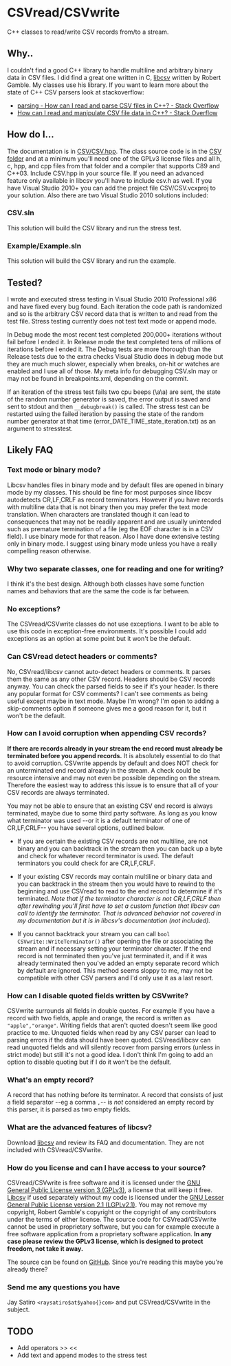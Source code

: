 CSVread/CSVwrite
================

C++ classes to read/write CSV records from/to a stream.

Why..
-----

I couldn't find a good C++ library to handle multiline and arbitrary binary data in CSV files. I did find a great one written in C, [libcsv](http://sourceforge.net/projects/libcsv/) written by Robert Gamble. My classes use his library. If you want to learn more about the state of C++ CSV parsers look at stackoverflow:

* [parsing - How can I read and parse CSV files in C++? - Stack Overflow](http://stackoverflow.com/questions/1120140/how-can-i-read-and-parse-csv-files-in-c)
* [How can I read and manipulate CSV file data in C++? - Stack Overflow](http://stackoverflow.com/questions/415515/how-can-i-read-and-manipulate-csv-file-data-in-c)

How do I...
-----------

The documentation is in [CSV/CSV.hpp](https://github.com/jay/CSV/blob/develop/CSV/CSV.hpp). The class source code is in the [CSV folder](https://github.com/jay/CSV/tree/develop/CSV) and at a minimum you'll need one of the GPLv3 license files and all h, c, hpp, and cpp files from that folder and a compiler that supports C89 and C++03. Include CSV.hpp in your source file. If you need an advanced feature only available in libcsv you'll have to include csv.h as well. If you have Visual Studio 2010+ you can add the project file CSV/CSV.vcxproj to your solution. Also there are two Visual Studio 2010 solutions included:


### CSV.sln
This solution will build the CSV library and run the stress test.

### Example/Example.sln
This solution will build the CSV library and run the example.


Tested?
-------

I wrote and executed stress testing in Visual Studio 2010 Professional x86 and have fixed every bug found. Each iteration the code path is randomized and so is the arbitrary CSV record data that is written to and read from the test file. Stress testing currently does not test text mode or append mode.

In Debug mode the most recent test completed 200,000+ iterations without fail before I ended it. In Release mode the test completed tens of millions of iterations before I ended it. The Debug tests are more thorough than the Release tests due to the extra checks Visual Studio does in debug mode but they are much much slower, especially when breaks, on-hit or watches are enabled and I use all of those. My meta info for debugging CSV.sln may or may not be found in breakpoints.xml, depending on the commit.

If an iteration of the stress test fails two cpu beeps (\a\a) are sent, the state of the random number generator is saved, the error output is saved and sent to stdout and then `__debugbreak()` is called. The stress test can be restarted using the failed iteration by passing the state of the random number generator at that time (error_DATE_TIME_state_iteration.txt) as an argument to stresstest.

Likely FAQ
----------


### Text mode or binary mode?

Libcsv handles files in binary mode and by default files are opened in binary mode by my classes. This should be fine for most purposes since libcsv autodetects CR,LF,CRLF as record terminators. However if you have records with multiline data that is not binary then you may prefer the text mode translation. When characters are translated though it can lead to consequences that may not be readily apparent and are usually unintended such as premature termination of a file (eg the EOF character is in a CSV field). I use binary mode for that reason. Also I have done extensive testing only in binary mode. I suggest using binary mode unless you have a really compelling reason otherwise.


### Why two separate classes, one for reading and one for writing?

I think it's the best design. Although both classes have some function names and behaviors that are the same the code is far between.


### No exceptions?

The CSVread/CSVwrite classes do not use exceptions. I want to be able to use this code in exception-free environments. It's possible I could add exceptions as an option at some point but it won't be the default.


### Can CSVread detect headers or comments?

No, CSVread/libcsv cannot auto-detect headers or comments. It parses them the same as any other CSV record. Headers should be CSV records anyway. You can check the parsed fields to see if it's your header. Is there any popular format for CSV comments? I can't see comments as being useful except maybe in text mode. Maybe I'm wrong? I'm open to adding a skip-comments option if someone gives me a good reason for it, but it won't be the default.


### How can I avoid corruption when appending CSV records?

**If there are records already in your stream the end record must already be terminated before you append records.** It is absolutely essential to do that to avoid corruption. CSVwrite appends by default and does NOT check for an unterminated end record already in the stream. A check could be resource intensive and may not even be possible depending on the stream. Therefore the easiest way to address this issue is to ensure that all of your CSV records are always terminated.

You may not be able to ensure that an existing CSV end record is always terminated, maybe due to some third party software. As long as you know what terminator was used --or it is a default terminator of one of CR,LF,CRLF-- you have several options, outlined below.

* If you are certain the existing CSV records are not multiline, are not binary and you can backtrack in the stream then you can back up a byte and check for whatever record terminator is used. The default terminators you could check for are CR,LF,CRLF.

* If your existing CSV records may contain multiline or binary data and you can backtrack in the stream then you would have to rewind to the beginning and use CSVread to read to the end record to determine if it's terminated. *Note that if the terminator character is not CR,LF,CRLF then after rewinding you'll first have to set a custom function that libcsv can call to identify the terminator. That is advanced behavior not covered in my documentation but it is in libcsv's documentation (not included).*

* If you cannot backtrack your stream you can call `bool CSVwrite::WriteTerminator()` after opening the file or associating the stream and if necessary setting your terminator character. If the end record is not terminated then you've just terminated it, and if it was already terminated then you've added an empty separate record which by default are ignored. This method seems sloppy to me, may not be compatible with other CSV parsers and I'd only use it as a last resort.


### How can I disable quoted fields written by CSVwrite?

CSVwrite surrounds all fields in double quotes. For example if you have a record with two fields, apple and orange, the record is written as `"apple","orange"`. Writing fields that aren't quoted doesn't seem like good practice to me. Unquoted fields when read by any CSV parser can lead to parsing errors if the data should have been quoted. CSVread/libcsv can read unquoted fields and will silently recover from parsing errors (unless in strict mode) but still it's not a good idea. I don't think I'm going to add an option to disable quoting but if I do it won't be the default.


### What's an empty record?

A record that has nothing before its terminator. A record that consists of just a field separator --eg a comma `,`-- is *not* considered an empty record by this parser, it is parsed as two empty fields.


### What are the advanced features of libcsv?

Download [libcsv](http://sourceforge.net/projects/libcsv/) and review its FAQ and documentation. They are not included with CSVread/CSVwrite.


### How do you license and can I have access to your source?

CSVread/CSVwrite is free software and it is licensed under the [GNU General Public License version 3 (GPLv3)](http://www.gnu.org/copyleft/gpl.html), a license that will keep it free. [Libcsv](http://sourceforge.net/projects/libcsv/) if used separately without my code is licensed under the [GNU Lesser General Public License version 2.1 (LGPLv2.1)](https://www.gnu.org/licenses/old-licenses/lgpl-2.1.html). You may not remove my copyright, Robert Gamble's copyright or the copyright of any contributors under the terms of either license. The source code for CSVread/CSVwrite cannot be used in proprietary software, but you can for example execute a free software application from a proprietary software application. **In any case please review the GPLv3 license, which is designed to protect freedom, not take it away.**

The source can be found on [GitHub](https://github.com/jay/CSV). Since you're reading this maybe you're already there?


### Send me any questions you have

Jay Satiro `<raysatiro$at$yahoo{}com>` and put CSVread/CSVwrite in the subject.


TODO
----

* Add operators >> <<
* Add text and append modes to the stress test
